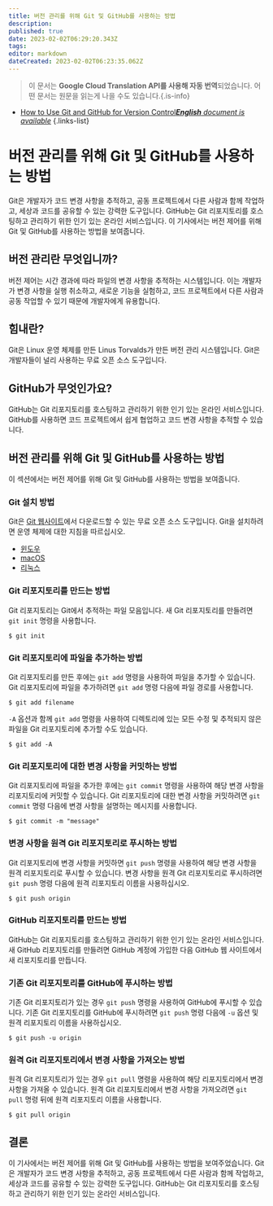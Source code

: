 ```yaml
---
title: 버전 관리를 위해 Git 및 GitHub를 사용하는 방법
description: 
published: true
date: 2023-02-02T06:29:20.343Z
tags: 
editor: markdown
dateCreated: 2023-02-02T06:23:35.062Z
---
```


> 이 문서는 **Google Cloud Translation API를 사용해 자동 번역**되었습니다.
어떤 문서는 원문을 읽는게 나을 수도 있습니다.{.is-info}



- [How to Use Git and GitHub for Version Control***English** document is available*](/en/Knowledge-base/Common/how-to-use-git-and-github-for-version-control)
{.links-list}


# 버전 관리를 위해 Git 및 GitHub를 사용하는 방법

Git은 개발자가 코드 변경 사항을 추적하고, 공동 프로젝트에서 다른 사람과 함께 작업하고, 세상과 코드를 공유할 수 있는 강력한 도구입니다. GitHub는 Git 리포지토리를 호스팅하고 관리하기 위한 인기 있는 온라인 서비스입니다. 이 기사에서는 버전 제어를 위해 Git 및 GitHub를 사용하는 방법을 보여줍니다.

## 버전 관리란 무엇입니까?

버전 제어는 시간 경과에 따라 파일의 변경 사항을 추적하는 시스템입니다. 이는 개발자가 변경 사항을 실행 취소하고, 새로운 기능을 실험하고, 코드 프로젝트에서 다른 사람과 공동 작업할 수 있기 때문에 개발자에게 유용합니다.

## 힘내란?

Git은 Linux 운영 체제를 만든 Linus Torvalds가 만든 버전 관리 시스템입니다. Git은 개발자들이 널리 사용하는 무료 오픈 소스 도구입니다.

## GitHub가 무엇인가요?

GitHub는 Git 리포지토리를 호스팅하고 관리하기 위한 인기 있는 온라인 서비스입니다. GitHub를 사용하면 코드 프로젝트에서 쉽게 협업하고 코드 변경 사항을 추적할 수 있습니다.

## 버전 관리를 위해 Git 및 GitHub를 사용하는 방법

이 섹션에서는 버전 제어를 위해 Git 및 GitHub를 사용하는 방법을 보여줍니다.

### Git 설치 방법

Git은 [Git 웹사이트](https://git-scm.com/)에서 다운로드할 수 있는 무료 오픈 소스 도구입니다. Git을 설치하려면 운영 체제에 대한 지침을 따르십시오.

- [윈도우](https://git-scm.com/downloads/windows)
- [macOS](https://git-scm.com/downloads/mac)
- [리눅스](https://git-scm.com/downloads/linux)

### Git 리포지토리를 만드는 방법

Git 리포지토리는 Git에서 추적하는 파일 모음입니다. 새 Git 리포지토리를 만들려면 `git init` 명령을 사용합니다.

```
$ git init
```

### Git 리포지토리에 파일을 추가하는 방법

Git 리포지토리를 만든 후에는 `git add` 명령을 사용하여 파일을 추가할 수 있습니다. Git 리포지토리에 파일을 추가하려면 `git add` 명령 다음에 파일 경로를 사용합니다.

```
$ git add filename
```

`-A` 옵션과 함께 `git add` 명령을 사용하여 디렉토리에 있는 모든 수정 및 추적되지 않은 파일을 Git 리포지토리에 추가할 수도 있습니다.

```
$ git add -A
```

### Git 리포지토리에 대한 변경 사항을 커밋하는 방법

Git 리포지토리에 파일을 추가한 후에는 `git commit` 명령을 사용하여 해당 변경 사항을 리포지토리에 커밋할 수 있습니다. Git 리포지토리에 대한 변경 사항을 커밋하려면 `git commit` 명령 다음에 변경 사항을 설명하는 메시지를 사용합니다.

```
$ git commit -m "message"
```

### 변경 사항을 원격 Git 리포지토리로 푸시하는 방법

Git 리포지토리에 변경 사항을 커밋하면 `git push` 명령을 사용하여 해당 변경 사항을 원격 리포지토리로 푸시할 수 있습니다. 변경 사항을 원격 Git 리포지토리로 푸시하려면 `git push` 명령 다음에 원격 리포지토리 이름을 사용하십시오.

```
$ git push origin
```

### GitHub 리포지토리를 만드는 방법

GitHub는 Git 리포지토리를 호스팅하고 관리하기 위한 인기 있는 온라인 서비스입니다. 새 GitHub 리포지토리를 만들려면 GitHub 계정에 가입한 다음 GitHub 웹 사이트에서 새 리포지토리를 만듭니다.

### 기존 Git 리포지토리를 GitHub에 푸시하는 방법

기존 Git 리포지토리가 있는 경우 `git push` 명령을 사용하여 GitHub에 푸시할 수 있습니다. 기존 Git 리포지토리를 GitHub에 푸시하려면 `git push` 명령 다음에 `-u` 옵션 및 원격 리포지토리 이름을 사용하십시오.

```
$ git push -u origin
```

### 원격 Git 리포지토리에서 변경 사항을 가져오는 방법

원격 Git 리포지토리가 있는 경우 `git pull` 명령을 사용하여 해당 리포지토리에서 변경 사항을 가져올 수 있습니다. 원격 Git 리포지토리에서 변경 사항을 가져오려면 `git pull` 명령 뒤에 원격 리포지토리 이름을 사용합니다.

```
$ git pull origin
```

## 결론

이 기사에서는 버전 제어를 위해 Git 및 GitHub를 사용하는 방법을 보여주었습니다. Git은 개발자가 코드 변경 사항을 추적하고, 공동 프로젝트에서 다른 사람과 함께 작업하고, 세상과 코드를 공유할 수 있는 강력한 도구입니다. GitHub는 Git 리포지토리를 호스팅하고 관리하기 위한 인기 있는 온라인 서비스입니다.